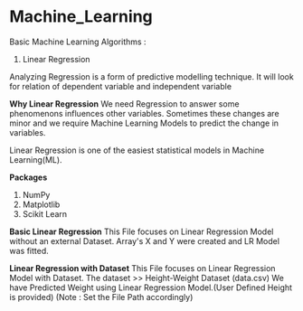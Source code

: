 # Machine_Learning

Basic Machine Learning Algorithms :
1. Linear Regression

Analyzing Regression is a form of predictive modelling technique.
It will look for relation of dependent variable and independent variable

**Why Linear Regression**
We need Regression to answer some phenomenons influences other variables.
Sometimes these changes are minor and we require Machine Learning Models to predict the change in variables.

Linear Regression is one of the easiest statistical models in Machine Learning(ML).


**Packages**
1. NumPy
2. Matplotlib
3. Scikit Learn

**Basic Linear Regression**
This File focuses on Linear Regression Model without an external Dataset.
Array's X and Y were created and LR Model was fitted.

**Linear Regression with Dataset**
This File focuses on Linear Regression Model with Dataset.
The dataset >> Height-Weight Dataset (data.csv)
We have Predicted Weight using Linear Regression Model.(User Defined Height is provided)
(Note : Set the File Path accordingly)
